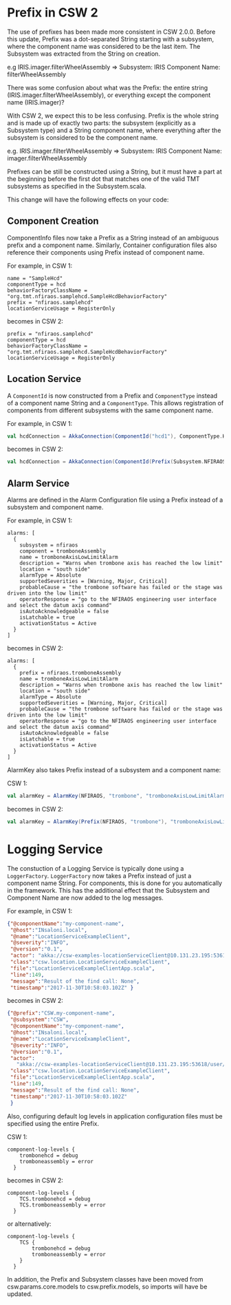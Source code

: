# Prefix in CSW 2

The use of prefixes has been made more consistent in CSW 2.0.0.  Before this update, Prefix was a dot-separated String 
starting with a subsystem, where the component name was considered to be the last item.
The Subsystem was extracted from the String on creation.

e.g IRIS.imager.filterWheelAssembly =>
  Subsystem: IRIS
  Component Name: filterWheelAssembly

There was some confusion about what was the Prefix: the entire string (IRIS.imager.filterWheelAssembly), or everything
except the component name (IRIS.imager)?

With CSW 2, we expect this to be less confusing.  Prefix is the whole string and is made up of exactly two parts:
the subsystem (explicitly as a Subsystem type) and a String component name, where everything after the subsystem is considered to 
be the component name.

e.g. IRIS.imager.filterWheelAssembly =>
  Subsystem: IRIS
  Component Name: imager.filterWheelAssembly

Prefixes can be still be constructed using a String, but it must have a part at the beginning before the first dot
that matches one of the valid TMT subsystems as specified in the Subsystem.scala.

This change will have the following effects on your code:

## Component Creation

ComponentInfo files now take a Prefix as a String instead of an ambiguous prefix and a component name.  Similarly, 
Container configuration files also reference their components using Prefix instead of component name.

For example, in CSW 1:

```hocon
name = "SampleHcd"
componentType = hcd
behaviorFactoryClassName = "org.tmt.nfiraos.samplehcd.SampleHcdBehaviorFactory"
prefix = "nfiraos.samplehcd"
locationServiceUsage = RegisterOnly
```

becomes in CSW 2:

```hocon
prefix = "nfiraos.samplehcd"
componentType = hcd
behaviorFactoryClassName = "org.tmt.nfiraos.samplehcd.SampleHcdBehaviorFactory"
locationServiceUsage = RegisterOnly
```

## Location Service

A `ComponentId` is now constructed from a Prefix and `ComponentType` instead of a component name String and a `ComponentType`.
This allows registration of components from different subsystems with the same component name. 

For example, in CSW 1:

```scala
val hcdConnection = AkkaConnection(ComponentId("hcd1"), ComponentType.HCD)
```

becomes in CSW 2:

```scala
val hcdConnection = AkkaConnection(ComponentId(Prefix(Subsystem.NFIRAOS, "hcd1"), ComponentType.HCD))
```

## Alarm Service

Alarms are defined in the Alarm Configuration file using a Prefix instead of a subsystem and component name.

For example, in CSW 1:

```hocon
alarms: [
  {
    subsystem = nfiraos
    component = tromboneAssembly
    name = tromboneAxisLowLimitAlarm
    description = "Warns when trombone axis has reached the low limit"
    location = "south side"
    alarmType = Absolute
    supportedSeverities = [Warning, Major, Critical]
    probableCause = "the trombone software has failed or the stage was driven into the low limit"
    operatorResponse = "go to the NFIRAOS engineering user interface and select the datum axis command"
    isAutoAcknowledgeable = false
    isLatchable = true
    activationStatus = Active
  }
]
```

becomes in CSW 2:

```hocon
alarms: [
  {
    prefix = nfiraos.tromboneAssembly
    name = tromboneAxisLowLimitAlarm
    description = "Warns when trombone axis has reached the low limit"
    location = "south side"
    alarmType = Absolute
    supportedSeverities = [Warning, Major, Critical]
    probableCause = "the trombone software has failed or the stage was driven into the low limit"
    operatorResponse = "go to the NFIRAOS engineering user interface and select the datum axis command"
    isAutoAcknowledgeable = false
    isLatchable = true
    activationStatus = Active
  }
]
```

AlarmKey also takes Prefix instead of a subsystem and a component name:

CSW 1:

```scala
val alarmKey = AlarmKey(NFIRAOS, "trombone", "tromboneAxisLowLimitAlarm")
```

becomes in CSW 2:

```scala
val alarmKey = AlarmKey(Prefix(NFIRAOS, "trombone"), "tromboneAxisLowLimitAlarm")
```

# Logging Service

The constuction of a Logging Service is typically done using a `LoggerFactory`.  `LoggerFactory` now takes a Prefix
instead of just a component name String.  For components, this is done for you automatically in the framework.
This has the additional effect that the Subsystem and Component Name are now added to the log messages.

For example, in CSW 1:

```json
{"@componentName":"my-component-name",
 "@host":"INsaloni.local",
 "@name":"LocationServiceExampleClient",
 "@severity":"INFO",
 "@version":"0.1",
 "actor": "akka://csw-examples-locationServiceClient@10.131.23.195:53618/user/$a",
 "class":"csw.location.LocationServiceExampleClient",
 "file":"LocationServiceExampleClientApp.scala",
 "line":149,
 "message":"Result of the find call: None",
 "timestamp":"2017-11-30T10:58:03.102Z" }
```

becomes in CSW 2:

```json
{"@prefix":"CSW.my-component-name",
 "@subsystem":"CSW",
 "@componentName":"my-component-name",
 "@host":"INsaloni.local",
 "@name":"LocationServiceExampleClient",
 "@severity":"INFO",
 "@version":"0.1",
 "actor":
   "akka://csw-examples-locationServiceClient@10.131.23.195:53618/user/$a",
 "class":"csw.location.LocationServiceExampleClient",
 "file":"LocationServiceExampleClientApp.scala",
 "line":149,
 "message":"Result of the find call: None",
 "timestamp":"2017-11-30T10:58:03.102Z"
 }
```

Also, configuring default log levels in application configuration files must be specified using the entire Prefix.

CSW 1:

```hocon
component-log-levels {
    trombonehcd = debug
    tromboneassembly = error
  }
```

becomes in CSW 2:

```hocon
component-log-levels {
    TCS.trombonehcd = debug
    TCS.tromboneassembly = error
  }
```

or alternatively:

```hocon
component-log-levels {
    TCS {
        trombonehcd = debug
        tromboneassembly = error
    }
  }
```

In addition, the Prefix and Subsystem classes have been moved from csw.params.core.models to csw.prefix.models, so 
imports will have be updated.
